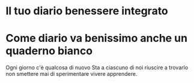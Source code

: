 # Il tuo diario benessere integrato

# Come diario va benissimo anche un quaderno bianco

<!--stackedit_data:
eyJoaXN0b3J5IjpbODM4NTYwNTQ3XX0=
-->

Ogni giorno c'è qualcosa di nuovo Sta a ciascuno di noi riuscire a trovarlo non smettere mai di sperimentare vivere apprendere.
